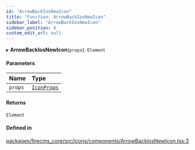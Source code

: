 ```yaml
---
id: "ArrowBackIosNewIcon"
title: "Function: ArrowBackIosNewIcon"
sidebar_label: "ArrowBackIosNewIcon"
sidebar_position: 0
custom_edit_url: null
---
```


▸ **ArrowBackIosNewIcon**(`props`): `Element`

#### Parameters

| Name | Type |
| :------ | :------ |
| `props` | [`IconProps`](../types/IconProps.md) |

#### Returns

`Element`

#### Defined in

[packages/firecms_core/src/icons/components/ArrowBackIosNewIcon.tsx:3](https://github.com/FireCMSco/firecms/blob/d45f3739/packages/firecms_core/src/icons/components/ArrowBackIosNewIcon.tsx#L3)
